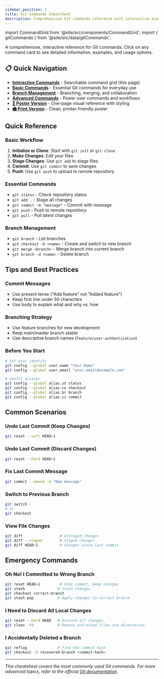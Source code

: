 ```yaml
---
sidebar_position: 1
title: Git Commands Cheatsheet
description: Comprehensive Git commands reference with interactive examples
---
```


import CommandGrid from '@site/src/components/CommandGrid';
import { gitCommands } from '@site/src/data/gitCommands';

A comprehensive, interactive reference for Git commands. Click on any command card to see detailed information, examples, and usage options.

## 📋 Quick Navigation

- **[Interactive Commands](.)** - Searchable command grid (this page)
- **[Basic Commands](./basic-commands)** - Essential Git commands for everyday use
- **[Branch Management](./branch-management)** - Branching, merging, and collaboration
- **[Advanced Commands](./advanced-commands)** - Power user commands and workflows
- **[📄 Poster Version](./poster)** - One-page visual reference with styling
- **[🖨️ Print Version](./poster-print)** - Clean, printer-friendly poster

<CommandGrid commands={gitCommands} />

## Quick Reference

### Basic Workflow

1. **Initialize or Clone**: Start with `git init` or `git clone`
2. **Make Changes**: Edit your files
3. **Stage Changes**: Use `git add` to stage files
4. **Commit**: Use `git commit` to save changes
5. **Push**: Use `git push` to upload to remote repository

### Essential Commands

- `git status` - Check repository status
- `git add .` - Stage all changes
- `git commit -m "message"` - Commit with message
- `git push` - Push to remote repository
- `git pull` - Pull latest changes

### Branch Management

- `git branch` - List branches
- `git checkout -b <name>` - Create and switch to new branch
- `git merge <branch>` - Merge branch into current branch
- `git branch -d <name>` - Delete branch

## Tips and Best Practices

### Commit Messages

- Use present tense ("Add feature" not "Added feature")
- Keep first line under 50 characters
- Use body to explain what and why vs. how

### Branching Strategy

- Use feature branches for new development
- Keep main/master branch stable
- Use descriptive branch names (`feature/user-authentication`)

### Before You Start

```bash
# Set your identity
git config --global user.name "Your Name"
git config --global user.email "your.email@example.com"

# Useful aliases
git config --global alias.st status
git config --global alias.co checkout
git config --global alias.br branch
git config --global alias.ci commit
```

## Common Scenarios

### Undo Last Commit (Keep Changes)

```bash
git reset --soft HEAD~1
```

### Undo Last Commit (Discard Changes)

```bash
git reset --hard HEAD~1
```

### Fix Last Commit Message

```bash
git commit --amend -m "New message"
```

### Switch to Previous Branch

```bash
git switch -
# or
git checkout -
```

### View File Changes

```bash
git diff                 # Unstaged changes
git diff --staged        # Staged changes
git diff HEAD~1          # Changes since last commit
```

## Emergency Commands

### Oh No! I Committed to Wrong Branch

```bash
git reset HEAD~1         # Undo commit, keep changes
git stash               # Stash changes
git checkout correct-branch
git stash pop           # Apply changes to correct branch
```

### I Need to Discard All Local Changes

```bash
git reset --hard HEAD   # Discard all changes
git clean -fd           # Remove untracked files and directories
```

### I Accidentally Deleted a Branch

```bash
git reflog              # Find the commit hash
git checkout -b recovered-branch <commit-hash>
```

---

*This cheatsheet covers the most commonly used Git commands. For more advanced topics, refer to the official [Git documentation](https://git-scm.com/doc).*
